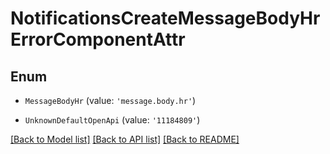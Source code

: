 # NotificationsCreateMessageBodyHrErrorComponentAttr


## Enum

* `MessageBodyHr` (value: `'message.body.hr'`)

* `UnknownDefaultOpenApi` (value: `'11184809'`)

[[Back to Model list]](../README.md#documentation-for-models) [[Back to API list]](../README.md#documentation-for-api-endpoints) [[Back to README]](../README.md)
